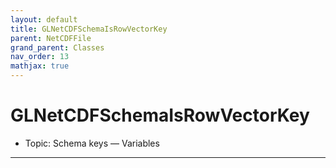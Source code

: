 ```yaml
---
layout: default
title: GLNetCDFSchemaIsRowVectorKey
parent: NetCDFFile
grand_parent: Classes
nav_order: 13
mathjax: true
---
```


#  GLNetCDFSchemaIsRowVectorKey

- Topic: Schema keys — Variables


---

